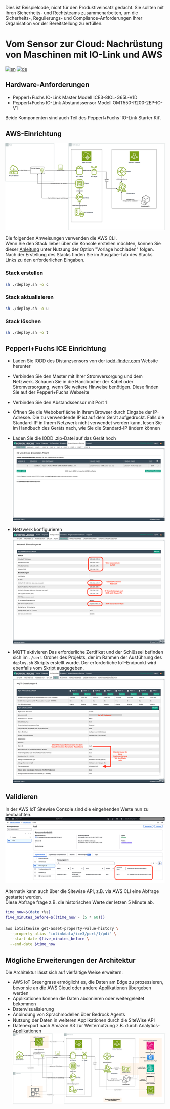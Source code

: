 Dies ist Beispielcode, nicht für den Produktiveinsatz gedacht.
Sie sollten mit Ihren Sicherheits- und Rechtsteams zusammenarbeiten, um die Sicherheits-, Regulierungs- und Compliance-Anforderungen Ihrer Organisation vor der Bereitstellung zu erfüllen.

# Vom Sensor zur Cloud: Nachrüstung von Maschinen mit IO-Link und AWS

[![en](https://img.shields.io/badge/lang-en-red.svg)](https://github.com/aws-samples/retrofitting-with-io-link/blob/master/README.md)
[![de](https://img.shields.io/badge/lang-de-yellow.svg)](https://github.com/aws-samples/retrofitting-with-io-link/blob/master/README.de.md)

## Hardware-Anforderungen
* Pepperl+Fuchs IO-Link Master Modell ICE3-8IOL-G65L-V1D 
* Pepperl+Fuchs IO-Link Abstandssensor Modell OMT550-R200-2EP-IO-V1  
  
Beide Komponenten sind auch Teil des Pepperl+Fuchs 'IO-Link Starter Kit'.

## AWS-Einrichtung

![](./img/arch/retro_demo.de.png)

Die folgenden Anweisungen verwenden die AWS CLI.  
Wenn Sie den Stack lieber über die Konsole erstellen möchten, können Sie dieser [Anleitung](https://docs.aws.amazon.com/de_de/AWSCloudFormation/latest/UserGuide/cfn-console-create-stack.html#create-stack) unter Nutzung der Option "Vorlage hochladen" folgen.  
Nach der Erstellung des Stacks finden Sie im Ausgabe-Tab des Stacks Links zu den erforderlichen Eingaben.

### Stack erstellen
```bash
sh ./deploy.sh -o c
```

### Stack aktualisieren
```bash
sh ./deploy.sh -o u
```

### Stack löschen
```bash
sh ./deploy.sh -o t
```

## Pepperl+Fuchs ICE Einrichtung

* Laden Sie IODD des Distanzsensors von der [iodd-finder.com](https://ioddfinder.io-link.com/productvariants/search?productName=%22OMT550-R200-2EP-IO-0,3M-V1%22) Website herunter
* Verbinden Sie den Master mit Ihrer Stromversorgung und dem Netzwerk. Schauen Sie in die Handbücher der Kabel oder Stromversorgung, wenn Sie weitere Hinweise benötigen. Diese finden Sie auf der Pepperl+Fuchs Webseite
* Verbinden Sie den Abstandssensor mit Port 1
* Öffnen Sie die Weboberfläche in Ihrem Browser durch Eingabe der IP-Adresse. Die zu verwendende IP ist auf dem Gerät aufgedruckt. Falls die Standard-IP in Ihrem Netzwerk nicht verwendet werden kann, lesen Sie im Handbuch des Geräts nach, wie Sie die Standard-IP ändern können
* Laden Sie die IODD .zip-Datei auf das Gerät hoch
![](./img/ice3/ice3_iodd.de.png)

* Netzwerk konfigurieren 
![](./img/ice3/ice3_network.de.png)

* MQTT aktivieren
Das erforderliche Zertifikat und der Schlüssel befinden sich im ```./cert``` Ordner des Projekts, der im Rahmen der Ausführung des ```deploy.sh``` Skripts erstellt wurde. Der erforderliche IoT-Endpunkt wird ebenfalls vom Skript ausgegeben.
![](./img/ice3/ice3_mqtt.de.png)

## Validieren
In der AWS IoT Sitewise Console sind die eingehenden Werte nun zu beobachten.
![](./img/aws/sitewise.de.png)

Alternativ kann auch über die Sitewise API, z.B. via AWS CLI eine Abfrage gestartet werden.  
Diese Abfrage frage z.B. die historischen Werte der letzen 5 Minute ab.
```bash
time_now=$(date +%s)
five_minutes_before=$((time_now - (5 * 60)))

aws iotsitewise get-asset-property-value-history \
  --property-alias "iolinkdata/ice3/port/1/pdi" \
  --start-date $five_minutes_before \
  --end-date $time_now

```

## Mögliche Erweiterungen der Architektur
Die Architektur lässt sich auf vielfältige Weise erweitern:
* AWS IoT Greengrass ermöglicht es, die Daten am Edge zu prozessieren, bevor sie an die AWS Cloud oder andere Applikationen übergeben werden
* Applikationen können die Daten abonnieren oder weitergeleitet bekommen
* Datenvisualisierung
* Anbindung von Sprachmodellen über Bedrock Agents
* Nutzung der Daten in weiteren Applikationen durch die SiteWise API
* Datenexport nach Amazon S3 zur Weiternutzung z.B. durch Analytics-Applikationen
![](./img/arch/retro_extended.de.png)